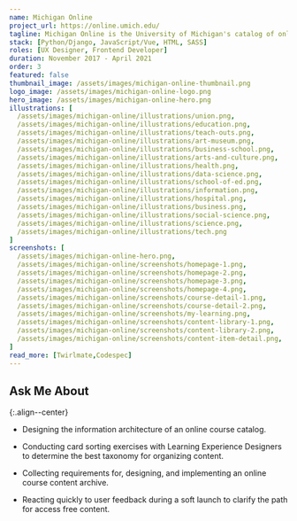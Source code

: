 ```yaml
---
name: Michigan Online
project_url: https://online.umich.edu/
tagline: Michigan Online is the University of Michigan's catalog of online learning experiences.
stack: [Python/Django, JavaScript/Vue, HTML, SASS]
roles: [UX Designer, Frontend Developer]
duration: November 2017 - April 2021
order: 3
featured: false
thumbnail_image: /assets/images/michigan-online-thumbnail.png
logo_image: /assets/images/michigan-online-logo.png
hero_image: /assets/images/michigan-online-hero.png
illustrations: [
  /assets/images/michigan-online/illustrations/union.png,
  /assets/images/michigan-online/illustrations/education.png,
  /assets/images/michigan-online/illustrations/teach-outs.png,
  /assets/images/michigan-online/illustrations/art-museum.png,
  /assets/images/michigan-online/illustrations/business-school.png,
  /assets/images/michigan-online/illustrations/arts-and-culture.png,
  /assets/images/michigan-online/illustrations/health.png,
  /assets/images/michigan-online/illustrations/data-science.png,
  /assets/images/michigan-online/illustrations/school-of-ed.png,
  /assets/images/michigan-online/illustrations/information.png,
  /assets/images/michigan-online/illustrations/hospital.png,
  /assets/images/michigan-online/illustrations/business.png,
  /assets/images/michigan-online/illustrations/social-science.png,
  /assets/images/michigan-online/illustrations/science.png,
  /assets/images/michigan-online/illustrations/tech.png
]
screenshots: [
  /assets/images/michigan-online-hero.png,
  /assets/images/michigan-online/screenshots/homepage-1.png,
  /assets/images/michigan-online/screenshots/homepage-2.png,
  /assets/images/michigan-online/screenshots/homepage-3.png,
  /assets/images/michigan-online/screenshots/homepage-4.png,
  /assets/images/michigan-online/screenshots/course-detail-1.png,
  /assets/images/michigan-online/screenshots/course-detail-2.png,
  /assets/images/michigan-online/screenshots/my-learning.png,
  /assets/images/michigan-online/screenshots/content-library-1.png,
  /assets/images/michigan-online/screenshots/content-library-2.png,
  /assets/images/michigan-online/screenshots/content-item-detail.png,
]
read_more: [Twirlmate,Codespec]
---
```


## Ask Me About
{:.align--center}

- Designing the information architecture of an online course catalog.

- Conducting card sorting exercises with Learning Experience Designers to determine the best taxonomy for organizing content.

- Collecting requirements for, designing, and implementing an online course content archive.

- Reacting quickly to user feedback during a soft launch to clarify the path for access free content.
